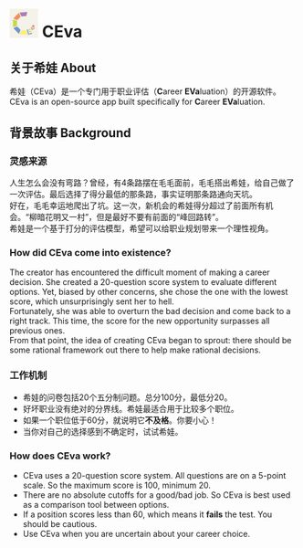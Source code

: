 # <img src="logo.png" width = "10%" height = "10%" alt="CEva" /> CEva 

## 关于希娃 About

希娃（CEva）是一个专门用于职业评估（**C**areer **EVa**luation）的开源软件。  
CEva is an open-source app built specifically for **C**areer **EVa**luation. 

## 背景故事 Background
### 灵感来源
人生怎么会没有弯路？曾经，有4条路摆在毛毛面前，毛毛搭出希娃，给自己做了一次评估。最后选择了得分最低的那条路，事实证明那条路通向天坑。  
好在，毛毛幸运地爬出了坑。这一次，新机会的希娃得分超过了前面所有机会。“柳暗花明又一村”，但是最好不要有前面的“峰回路转”。  
希娃是一个基于打分的评估模型，希望可以给职业规划带来一个理性视角。  

### How did CEva come into existence?
The creator has encountered the difficult moment of making a career decision. She created a 20-question score system to evaluate different options. Yet, biased by other concerns, she chose the one with the lowest score, which unsurprisingly sent her to hell.  
Fortunately, she was able to overturn the bad decision and come back to a right track. This time, the score for the new opportunity surpasses all previous ones.   
From that point, the idea of creating CEva began to sprout: there should be some rational framework out there to help make rational decisions.

### 工作机制
- 希娃的问卷包括20个五分制问题。总分100分，最低分20。    
- 好坏职业没有绝对的分界线。希娃最适合用于比较多个职位。
- 如果一个职位低于60分，就说明它**不及格**。你要小心！
- 当你对自己的选择感到不确定时，试试希娃。

### How does CEva work?
- CEva uses a 20-question score system. All questions are on a 5-point scale. So the maximum score is 100, minimum 20.     
- There are no absolute cutoffs for a good/bad job. So CEva is best used as a comparison tool between options.
- If a position scores less than 60, which means it **fails** the test. You should be cautious.
- Use CEva when you are uncertain about your career choice.


